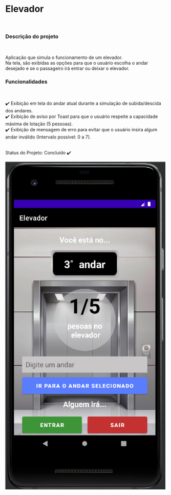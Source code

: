 <h1> Elevador </h1><br>
  
<h3>Descrição do projeto</h3><br>
  
<p>Aplicação que simula o funcionamento de um elevador.<br>
Na tela, são exibidas as opções para que o usuário escolha o andar <br> desejado e se o passageiro irá entrar ou deixar o elevador.</p>
  
<h3>Funcionalidades</h3><br>
  
✔️ Exibição em tela do andar atual durante a simulação de subida/descida dos andares.<br>
✔️ Exibição de aviso por Toast para que o usuário respeite a capacidade máxima de lotação (5 pessoas).<br>
✔️ Exibição de mensagem de erro para evitar que o usuário insira algum andar inválido (Intervalo possível: 0 a 7).<br><br>
  
Status do Projeto: Concluído ✔️<br>

<img src="elevador.png" width="500px"></img>
